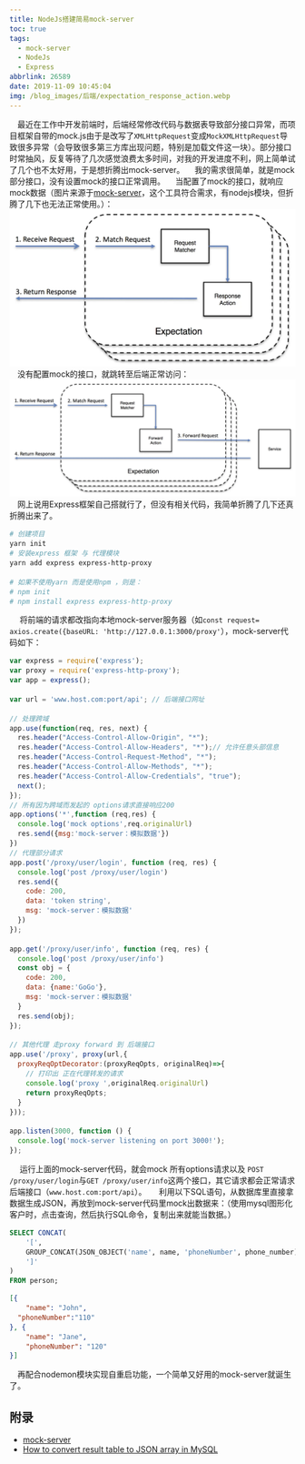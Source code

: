 ```yaml
---
title: NodeJs搭建简易mock-server
toc: true
tags:
  - mock-server
  - NodeJs
  - Express
abbrlink: 26589
date: 2019-11-09 10:45:04
img: /blog_images/后端/expectation_response_action.webp
---
```



&emsp;最近在工作中开发前端时，后端经常修改代码与数据表导致部分接口异常，而项目框架自带的mock.js由于是改写了`XMLHttpRequest`变成`MockXMLHttpRequest`导致很多异常（会导致很多第三方库出现问题，特别是加载文件这一块）。部分接口时常抽风，反复等待了几次感觉浪费太多时间，对我的开发进度不利，网上简单试了几个也不太好用，于是想折腾出mock-server。
&emsp;我的需求很简单，就是mock部分接口，没有设置mock的接口正常调用。
&emsp;当配置了mock的接口，就响应mock数据（图片来源于[mock-server](http://www.mock-server.com/)，这个工具符合需求，有nodejs模块，但折腾了几下也无法正常使用。）：
![](/blog_images/后端/expectation_response_action.webp)
&emsp;没有配置mock的接口，就跳转至后端正常访问：
![](/blog_images/后端/expectation_forward_action.webp)
&emsp;网上说用Express框架自己搭就行了，但没有相关代码，我简单折腾了几下还真折腾出来了。
```bash
# 创建项目
yarn init
# 安装express 框架 与 代理模块
yarn add express express-http-proxy

# 如果不使用yarn 而是使用npm ，则是：
# npm init
# npm install express express-http-proxy
```
&emsp; 将前端的请求都改指向本地mock-server服务器（如`const request= axios.create({baseURL: 'http://127.0.0.1:3000/proxy'`），mock-server代码如下：
```js
var express = require('express');
var proxy = require('express-http-proxy');
var app = express();

var url = 'www.host.com:port/api'; // 后端接口网址

// 处理跨域
app.use(function(req, res, next) {
  res.header("Access-Control-Allow-Origin", "*");
  res.header("Access-Control-Allow-Headers", "*");// 允许任意头部信息
  res.header("Access-Control-Request-Method", "*");
  res.header("Access-Control-Allow-Methods", "*");
  res.header("Access-Control-Allow-Credentials", "true");
  next();
});
// 所有因为跨域而发起的 options请求直接响应200
app.options('*',function (req,res) {
  console.log('mock options',req.originalUrl)
  res.send({msg:'mock-server：模拟数据'})
})
// 代理部分请求
app.post('/proxy/user/login', function (req, res) {
  console.log('post /proxy/user/login')
  res.send({
    code: 200,
    data: 'token string',
    msg: 'mock-server：模拟数据'
  })
});

app.get('/proxy/user/info', function (req, res) {
  console.log('post /proxy/user/info')
  const obj = {
    code: 200,
    data: {name:'GoGo'},
    msg: 'mock-server：模拟数据'
  }
  res.send(obj);
});

// 其他代理 走proxy forward 到 后端接口
app.use('/proxy', proxy(url,{
  proxyReqOptDecorator:(proxyReqOpts, originalReq)=>{
    // 打印出 正在代理转发的请求
    console.log('proxy ',originalReq.originalUrl)
    return proxyReqOpts;
  }
}));

app.listen(3000, function () {
  console.log('mock-server listening on port 3000!');
});

```
&emsp; 运行上面的mock-server代码，就会mock 所有options请求以及 `POST /proxy/user/login`与`GET /proxy/user/info`这两个接口，其它请求都会正常请求后端接口（`www.host.com:port/api`）。
&emsp; 利用以下SQL语句，从数据库里直接拿数据生成JSON，再放到mock-server代码里mock出数据来：（使用mysql图形化客户时，点击查询，然后执行SQL命令，复制出来就能当数据。）

```SQL
SELECT CONCAT(
    '[', 
    GROUP_CONCAT(JSON_OBJECT('name', name, 'phoneNumber', phone_number)),
    ']'
) 
FROM person;
```

```json
[{
	"name": "John",
  "phoneNumber":"110"
}, {
	"name": "Jane",
	"phoneNumber": "120"
}]
```

&emsp;再配合nodemon模块实现自重启功能，一个简单又好用的mock-server就诞生了。

## 附录
- [mock-server](http://www.mock-server.com/)
- [How to convert result table to JSON array in MySQL](https://stackoverflow.com/questions/41758870/how-to-convert-result-table-to-json-array-in-mysql)


